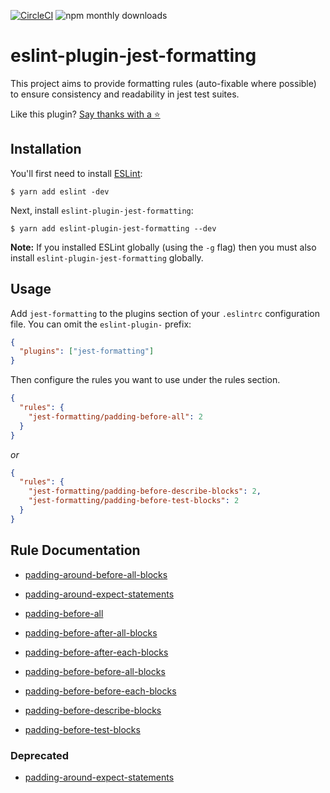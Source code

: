 [![CircleCI](https://circleci.com/gh/dangreenisrael/eslint-plugin-jest-formatting/tree/master.svg?style=svg)](https://circleci.com/gh/dangreenisrael/eslint-plugin-jest-formatting/tree/master)
![npm monthly downloads](https://img.shields.io/npm/dm/eslint-plugin-jest-formatting.svg)

# eslint-plugin-jest-formatting

This project aims to provide formatting rules (auto-fixable where possible) to ensure consistency and readability in jest test suites.

Like this plugin? [Say thanks with a ⭐️](https://github.com/dangreenisrael/eslint-plugin-jest-formatting/stargazers)

## Installation

You'll first need to install [ESLint](http://eslint.org):

```
$ yarn add eslint -dev
```

Next, install `eslint-plugin-jest-formatting`:

```
$ yarn add eslint-plugin-jest-formatting --dev
```

**Note:** If you installed ESLint globally (using the `-g` flag) then you must also install `eslint-plugin-jest-formatting` globally.

## Usage

Add `jest-formatting` to the plugins section of your `.eslintrc` configuration file. You can omit the `eslint-plugin-` prefix:

```json
{
  "plugins": ["jest-formatting"]
}
```

Then configure the rules you want to use under the rules section.

```json
{
  "rules": {
    "jest-formatting/padding-before-all": 2
  }
}
```

_or_

```json
{
  "rules": {
    "jest-formatting/padding-before-describe-blocks": 2,
    "jest-formatting/padding-before-test-blocks": 2
  }
}
```

## Rule Documentation

- [padding-around-before-all-blocks](docs/rules/padding-around-before-all-blocks.md)
- [padding-around-expect-statements](docs/rules/padding-around-expect-statements.md)

- [padding-before-all](docs/rules/padding-before-all.md)

- [padding-before-after-all-blocks](docs/rules/padding-before-after-all-blocks.md)
- [padding-before-after-each-blocks](docs/rules/padding-before-after-each-blocks.md)
- [padding-before-before-all-blocks](docs/rules/padding-before-before-all-blocks.md)
- [padding-before-before-each-blocks](docs/rules/padding-before-before-each-blocks.md)
- [padding-before-describe-blocks](docs/rules/padding-before-describe-blocks.md)
- [padding-before-test-blocks](docs/rules/padding-before-test-blocks.md)

### Deprecated

- [padding-around-expect-statements](docs/rules/padding-before-expect-statements.md)
